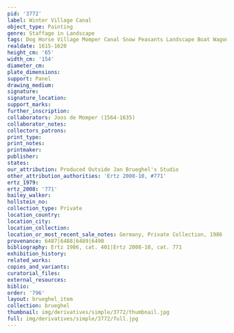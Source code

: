 ```yaml
---
pid: '3772'
label: Winter Village Canal
object_type: Painting
genre: Staffage in Landscape
tags: Dog Horse Village Momper Canal Snow Peasants Landscape Boat Wagon
realdate: 1615-1620
height_cm: '65'
width_cm: '154'
diameter_cm: 
plate_dimensions: 
support: Panel
drawing_medium: 
signature: 
signature_location: 
support_marks: 
further_inscription: 
collaborators: Joos de Momper (1564-1635)
collaborator_notes: 
collectors_patrons: 
print_type: 
print_notes: 
printmaker: 
publisher: 
states: 
our_attribution: Produced Outside Jan Brueghel's Studio
other_attribution_authorities: 'Ertz 2008-10, #771'
ertz_1979: 
ertz_2008: '771'
bailey_walker: 
hollstein_no: 
collection_type: Private
location_country: 
location_city: 
location_collection: 
location_or_most_recent_sale_notes: Germany, Private Collection, 1986
provenance: 6487|6488|6489|6490
bibliography: Ertz 1986, cat. 401|Ertz 2008-10, cat. 771
exhibition_history: 
related_works: 
copies_and_variants: 
curatorial_files: 
external_resources: 
biblio: 
order: '796'
layout: brueghel_item
collection: brueghel
thumbnail: img/derivatives/simple/3772/thumbnail.jpg
full: img/derivatives/simple/3772/full.jpg
---
```

